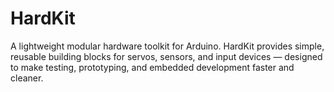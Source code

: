# HardKit
A lightweight modular hardware toolkit for Arduino. HardKit provides simple, reusable building blocks for servos, sensors, and input devices — designed to make testing, prototyping, and embedded development faster and cleaner.
